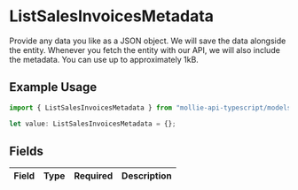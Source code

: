 # ListSalesInvoicesMetadata

Provide any data you like as a JSON object. We will save the data alongside the entity. Whenever
you fetch the entity with our API, we will also include the metadata. You can use up to approximately 1kB.

## Example Usage

```typescript
import { ListSalesInvoicesMetadata } from "mollie-api-typescript/models/operations";

let value: ListSalesInvoicesMetadata = {};
```

## Fields

| Field       | Type        | Required    | Description |
| ----------- | ----------- | ----------- | ----------- |